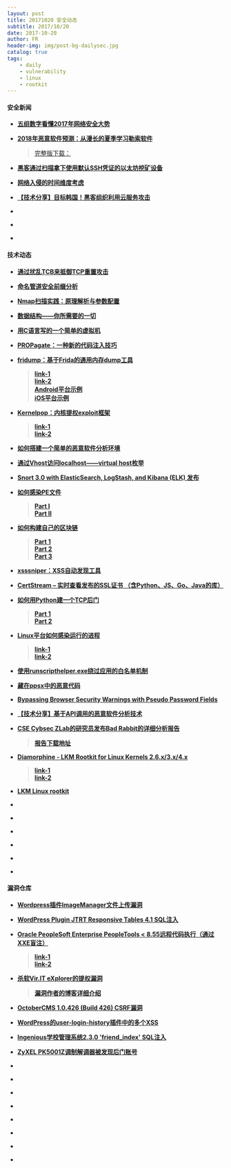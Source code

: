 ```yaml
---
layout: post
title: 20171020 安全动态
subtitle: 2017/10/20
date: 2017-10-20
author: FR
header-img: img/post-bg-dailysec.jpg
catalog: true
tags:
    - daily
    - vulnerability
    - linux
    - rootkit
---
```

#### 安全新闻
- **[五组数字看懂2017年网络安全大势](https://www.csoonline.com/article/3153707/security/top-5-cybersecurity-facts-figures-and-statistics-for-2017.html)**

- **[2018年恶意软件预测：从漫长的夏季学习勒索软件](https://nakedsecurity.sophos.com/2017/11/03/2018-malware-forecast-learning-from-the-long-summer-of-ransomware/)**  
    > [完整版下载：](https://www.sophos.com/en-us/en-us/medialibrary/PDFs/technical-papers/malware-forecast-2018.pdf?la=en)

- **[黑客通过扫描拿下使用默认SSH凭证的以太坊挖矿设备](https://www.bleepingcomputer.com/news/security/hackers-using-default-ssh-creds-to-take-over-ethereum-mining-equipment/)**

- **[网络入侵的时间维度考虑](https://www.recordedfuture.com/cyber-operations-time/)**

- **[【技术分享】目标韩国！黑客组织利用云服务攻击](http://bobao.360.cn/learning/detail/4507.html)**

- **[]()**

- **[]()**

- **[]()**

#### 技术动态
- **[通过扰乱TCB来抵御TCP重置攻击](https://github.com/seclab-ucr/INTANG)**

- **[命名管道安全前缀分析](https://tyranidslair.blogspot.co.uk/2017/11/named-pipe-secure-prefixes.html)**

- **[Nmap扫描实践：原理解析与参数配置](http://www.kalitut.com/2017/11/nmap-scan-systems-for-open-ports.html)**

- **[数据结构——你所需要的一切](https://medium.freecodecamp.org/all-you-need-to-know-about-tree-data-structures-bceacb85490c)**

- **[用C语言写的一个简单的虚拟机](https://github.com/rmccullagh/como-lang-ng/blob/master/vm/simple.c)**

- **[PROPagate：一种新的代码注入技巧](http://www.hexacorn.com/blog/2017/11/03/propagate-a-new-code-injection-trick-64-bit-and-32-bit/)**

- **[fridump：基于Frida的通用内存dump工具](http://www.example.com/)**
    > **[ link-1 ](http://pentestcorner.com/introduction-to-fridump/)**  
    > **[ link-2 ](https://github.com/Nightbringer21/fridump)**  
    > **[Android平台示例](http://pentestcorner.com/fridump-android-examples/)**  
    > **[iOS平台示例](http://pentestcorner.com/fridump-ios-examples/)**

- **[Kernelpop：内核提权exploit框架](http://www.example.com/)**
    > **[ link-1 ](http://www.kitploit.com/2017/11/kernelpop-kernel-privilege-escalation.html )**  
    > **[ link-2 ](https://github.com/spencerdodd/kernelpop)**

- **[如何搭建一个简单的恶意软件分析环境](https://www.malwaretech.com/2017/11/creating-a-simple-free-malware-analysis-environment.html)**

- **[通过Vhost访问localhost——virtual host枚举](https://blog.securitybreached.org/2017/11/04/access-localhost-via-virtual-host-virtual-host-enumeration/)**

- **[Snort 3.0 with ElasticSearch, LogStash, and Kibana (ELK) 发布](http://blog.snort.org/2017/11/snort-30-with-elasticsearch-logstash.html)**

- **[如何感染PE文件](http://www.example.com/)**
    > **[ Part I ](https://0x00sec.org/t/pe-file-infection/401 )**  
    > **[ Part II ](https://0x00sec.org/t/pe-file-infection-part-ii/4135 )**

- **[如何构建自己的区块链](http://www.example.com/)**
    > **[ Part 1 ](https://bigishdata.com/2017/10/17/write-your-own-blockchain-part-1-creating-storing-syncing-displaying-mining-and-proving-work/)**  
    > **[ Part 2 ](https://bigishdata.com/2017/10/27/build-your-own-blockchain-part-2-syncing-chains-from-different-nodes/)**  
    > **[ Part 3 ](https://bigishdata.com/2017/11/02/build-your-own-blockchain-part-3-writing-nodes-that-mine/)**

- **[xsssniper：XSS自动发现工具](https://securityonline.info/xsssniper-automatic-xss-discovery-tool/)**

- **[CertStream – 实时查看发布的SSL证书 （含Python、JS、Go、Java的库）](https://certstream.calidog.io/)**

- **[如何用Python建一个TCP后门](http://www.example.com/)**
    > **[ Part 1 ](https://0x00sec.org/t/how-to-make-a-reverse-tcp-backdoor-in-python-part-1/1038)**  
    > **[ Part 2 ](https://0x00sec.org/t/how-to-make-a-reverse-tcp-backdoor-in-python-part-2/1040)**

- **[Linux平台如何感染运行的进程](http://www.example.com/)**
    > **[ link-1 ](https://0x00sec.org/t/linux-infecting-running-processes/1097 )**  
    > **[ link-2 ](https://github.com/0x00pf/0x00sec_code/tree/master/mem_inject )**

- **[使用runscripthelper.exe绕过应用的白名单机制](https://posts.specterops.io/bypassing-application-whitelisting-with-runscripthelper-exe-1906923658fc )**

- **[藏在ppsx中的恶意代码](https://www.virustotal.com/en/file/56b9af6035fcc0758733427227cc06aeba678866a3dd5403204d11c5e827de58/analysis/1509619765/)**

- **[Bypassing Browser Security Warnings with Pseudo Password Fields](https://www.troyhunt.com/bypassing-browser-security-warnings-with-pseudo-password-fields/)**

- **[【技术分享】基于API调用的恶意软件分析技术](http://bobao.360.cn/learning/detail/4646.html)**

- **[CSE Cybsec ZLab的研究员发布Bad Rabbit的详细分析报告](http://securityaffairs.co/wordpress/65048/malware/full-analysis-bad-rabbit.html)**
    > **[报告下载地址](http://csecybsec.com/download/zlab/20171101_CSE_BadRabbit_Full_Report.pdf)**

- **[Diamorphine - LKM Rootkit for Linux Kernels 2.6.x/3.x/4.x](http://www.example.com/)**
    > **[ link-1 ](http://www.kitploit.com/2017/11/diamorphine-lkm-rootkit-for-linux.html)**  
    > **[ link-2 ](https://github.com/m0nad/Diamorphine)**

- **[LKM Linux rootkit](https://github.com/f0rb1dd3n/Reptile)**

- **[]()**

- **[]()**

- **[]()**

- **[]()**

- **[]()**

- **[]()**

#### 漏洞仓库
- **[Wordpress插件ImageManager文件上传漏洞](https://cxsecurity.com/issue/WLB-2017110031)**

- **[WordPress Plugin JTRT Responsive Tables 4.1 SQL注入](https://www.exploit-db.com/exploits/43110/)**

- **[Oracle PeopleSoft Enterprise PeopleTools < 8.55远程代码执行（通过XXE盲注）](http://www.example.com/)**
    > **[ link-1 ](https://www.exploit-db.com/exploits/43114/ )**  
    > **[ link-2 ](https://www.ambionics.io/blog/oracle-peoplesoft-xxe-to-rce)**

- **[杀软Vir.IT eXplorer的提权漏洞](https://www.exploit-db.com/exploits/43109/)**
    > **[漏洞作者的博客详细介绍](https://www.greyhathacker.net/?p=990)**

- **[OctoberCMS 1.0.426 (Build 426) CSRF漏洞](https://www.exploit-db.com/exploits/43106/)**

- **[WordPress的user-login-history插件中的多个XSS](https://cxsecurity.com/issue/WLB-2017110006)**

- **[Ingenious学校管理系统2.3.0 'friend_index' SQL注入](https://www.exploit-db.com/exploits/43108/)**

- **[ZyXEL PK5001Z调制解调器被发现后门账号](https://www.exploit-db.com/exploits/43105/)**

- **[]()**

- **[]()**

- **[]()**

- **[]()**

- **[]()**

- **[]()**

- **[]()**

- **[]()**

